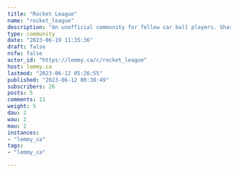 ```yaml
---
title: "Rocket League" 
name: "rocket_league"
description: "An unofficial community for fellow car ball players. Share tips, clips or discuss the game. Be chill and nice to each other. Also, since it's just started there is no moderate team so use your best sense of judgement and don't follow any suspicious links to avoid your account getting scammed. **ENABLE TWO FACTOR AUTHENTICATION ON YOUR EPIC ACCOUNT!!**Rules:* Post must be related to Rocket League* Video/Clip post must contain back story and not just a simple title, share your experience in words as well. * No which hunting, player shamming* No trading posts* LFG posts allowed, please state your server regions and play time in the post. * No post promoting sites/server outside the fediverse. (ie. no coaching website, no discord server, no please follow me on XXX. ) This is to prevent people following links and ended up getting scammed.NOTE: Image used for logo and banner are extracted directly from official source and thus are Epic/Psyonix's property and all rights belongs to them. "
type: community
date: "2023-06-19 11:35:36"
draft: false
nsfw: false
actor_id: "https://lemmy.ca/c/rocket_league"
host: lemmy.ca
lastmod: "2023-06-12 05:26:55"
published: "2023-06-12 00:38:49"
subscribers: 26
posts: 5
comments: 11
weight: 5
dau: 2
wau: 2
mau: 2
instances:
- "lemmy_ca"
tags: 
- "lemmy_ca"

---
```

